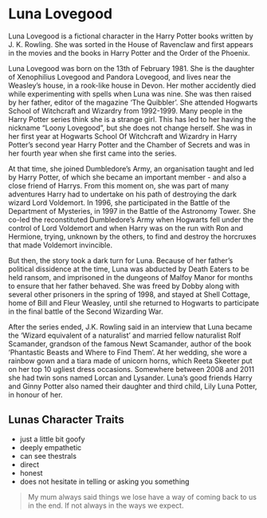 # Luna Lovegood

Luna Lovegood is a fictional character in the Harry Potter books written by J. K. Rowling. She was sorted in the House of Ravenclaw and first appears in the movies and the books in Harry Potter and the Order of the Phoenix.

Luna Lovegood was born on the 13th of February 1981. She is the daughter of Xenophilius Lovegood and Pandora Lovegood, and lives near the Weasley’s house, in a rook-like house in Devon. Her mother accidently died while experimenting with spells when Luna was nine. She was then raised by her father, editor of the magazine ‘The Quibbler’. She attended Hogwarts School of Witchcraft and Wizardry from 1992-1999. Many people in the Harry Potter series think she is a strange girl. This has led to her having the nickname “Loony Lovegood”, but she does not change herself. She was in her first year at Hogwarts School Of Witchcraft and Wizardry in Harry Potter’s second year Harry Potter and the Chamber of Secrets and was in her fourth year when she first came into the series.

At that time, she joined Dumbledore’s Army, an organisation taught and led by Harry Potter, of which she became an important member - and also a close friend of Harrys. From this moment on, she was part of many adventures Harry had to undertake on his path of destroying the dark wizard Lord Voldemort. In 1996, she participated in the Battle of the Department of Mysteries, in 1997 in the Battle of the Astronomy Tower. She co-led the reconstituted Dumbledore’s Army when Hogwarts fell under the control of Lord Voldemort and when Harry was on the run with Ron and Hermione, trying, unknown by the others, to find and destroy the horcruxes that made Voldemort invincible.

But then, the story took a dark turn for Luna. Because of her father’s political dissidence at the time, Luna was abducted by Death Eaters to be held ransom, and imprisoned in the dungeons of Malfoy Manor for months to ensure that her father behaved. She was freed by Dobby along with several other prisoners in the spring of 1998, and stayed at Shell Cottage, home of Bill and Fleur Weasley, until she returned to Hogwarts to participate in the final battle of the Second Wizarding War.

After the series ended, J.K. Rowling said in an interview that Luna became the ‘Wizard equivalent of a naturalist’ and married fellow naturalist Rolf Scamander, grandson of the famous Newt Scamander, author of the book ‘Phantastic Beasts and Where to Find Them’. At her wedding, she wore a rainbow gown and a tiara made of unicorn horns, which Reeta Skeeter put on her top 10 ugliest dress occasions. Somewhere between 2008 and 2011 she had twin sons named Lorcan and Lysander. Luna’s good friends Harry and Ginny Potter also named their daughter and third child, Lily Luna Potter, in honour of her.

## Lunas Character Traits

* just a little bit goofy
* deeply empathetic
* can see thestrals
* direct
* honest
* does not hesitate in telling or asking you something

> My mum always said things we lose have a way of coming back to us in the end. If not always in the ways we expect.


